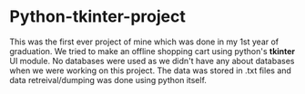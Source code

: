 # Python-tkinter-project

This was the first ever project of mine which was done in my 1st year of graduation.
We tried to make an offline shopping cart using python's <b>tkinter</b> UI module. No databases were used as we didn't have any about databases when we were working on this project. The data was stored in .txt files and data retreival/dumping was done using python itself.
